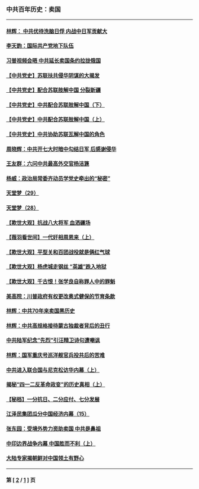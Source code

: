 ### 中共百年历史：卖国
---
#### [林辉： 中共优待洗脑日俘 内战中日军贡献大](../../pages/nf1176117/n13624644.md?11190430) 
#### [李天韵：国际共产党地下队伍](../../pages/nf1176117/n13611808.md?11190430) 
#### [习普视频会晤 中共延长卖国条约拉拢俄国](../../pages/nf1176117/n13060971.md?11190430) 
#### [【中共党史】苏联扶共侵华阴谋的大揭发](../../pages/nf1176117/n13056050.md?11190430) 
#### [【中共党史】配合苏联肢解中国 分裂新疆](../../pages/nf1176117/n13040700.md?11190430) 
#### [【中共党史】中共配合苏联肢解中国（下）](../../pages/nf1176117/n13035660.md?11190430) 
#### [【中共党史】中共配合苏联肢解中国（上）](../../pages/nf1176117/n13030262.md?11190430) 
#### [【中共党史】中共协助苏联瓦解中国的角色](../../pages/nf1176117/n13018109.md?11190430) 
#### [周晓辉：中共开七大时暗中勾结日军 后感谢侵华](../../pages/nf1176117/n12921960.md?11190430) 
#### [王友群：六问中共最高外交官杨洁篪](../../pages/nf1176117/n12836495.md?11190430) 
#### [杨威：政治局常委齐动员学党史牵出的“秘密”](../../pages/nf1176117/n12764642.md?11190430) 
#### [天堂梦（29）](../../pages/nf1176117/n12408465.md?11190430) 
#### [天堂梦（28）](../../pages/nf1176117/n12408309.md?11190430) 
#### [【欺世大观】抗战八大将军 血洒疆场](../../pages/nf1176117/n12357044.md?11190430) 
#### [【薇羽看世间】一代奸相周恩来（上）](../../pages/nf1176117/n12401109.md?11190430) 
#### [【欺世大观】平型关和百团战役就是俩红气球](../../pages/nf1176117/n12359157.md?11190430) 
#### [【欺世大观】杨虎城走钢丝 “英雄”跌入地狱](../../pages/nf1176117/n12358840.md?11190430) 
#### [【欺世大观】千古恨！张学良自称罪人中的罪魁](../../pages/nf1176117/n12358629.md?11190430) 
#### [美高院：川普政府有权更改奥式健保的节育条款](../../pages/nf1176117/n12242171.md?11190430) 
#### [林辉：中共70年来卖国黑历史](../../pages/nf1176117/n11552181.md?11190430) 
#### [林辉：中共高规格接待蒙古独裁者背后的丑行](../../pages/nf1176117/n11225005.md?11190430) 
#### [中共陆军纪念“先烈”引汪精卫诗句遭嘲讽](../../pages/nf1176117/n11153345.md?11190430) 
#### [林辉：国军重庆号巡洋舰官兵投共后的苦难](../../pages/nf1176117/n10997801.md?11190430) 
#### [中共进入联合国与尼克松访华内幕（上）](../../pages/nf1176117/n10138788.md?11190430) 
#### [揭秘“四一二反革命政变”的历史真相（上）](../../pages/nf1176117/n9996650.md?11190430) 
#### [【秘档】一分抗日、二分应付、七分发展](../../pages/nf1176117/n9331484.md?11190430) 
#### [江泽民集团瓜分中国经济内幕（15）](../../pages/nf1176117/n9268584.md?11190430) 
#### [张东园：受境外势力资助卖国 中共是鼻祖](../../pages/nf1176117/n9272480.md?11190430) 
#### [中印边界战争内幕 中国胜而不利（上）](../../pages/nf1176117/n9252458.md?11190430) 
#### [大陆专家揭朝鲜对中国领土有野心](../../pages/nf1176117/n9074056.md?11190430) 

---
#### 第 [ [2](./2.md?11190430) / [1](./1.md?11190430) ] 页
